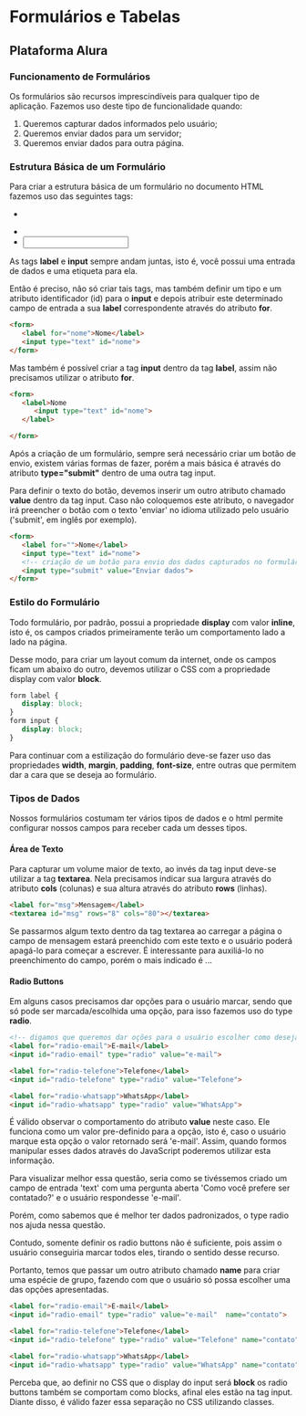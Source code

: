 # Formulários e Tabelas
## Plataforma Alura
### Funcionamento de Formulários
Os formulários são recursos imprescindíveis para qualquer tipo de aplicação. Fazemos uso deste tipo de funcionalidade quando:

1. Queremos capturar dados informados pelo usuário;
2. Queremos enviar dados para um servidor;
3. Queremos enviar dados para outra página.

### Estrutura Básica de um Formulário
Para criar a estrutura básica de um formulário no documento HTML fazemos uso das seguintes tags:

- <form></form>
- <label></label>
- <input>

As tags **label** e **input** sempre andam juntas, isto é, você possui uma entrada de dados e uma etiqueta para ela.

Então é preciso, não só criar tais tags, mas também definir um tipo e um atributo identificador (id) para o **input** e depois atribuir este determinado campo de entrada a sua **label** correspondente através do atributo **for**.


```html
<form>
   <label for="nome">Nome</label>
   <input type="text" id="nome">
</form>
```
Mas também é possível criar a tag **input** dentro da tag **label**, assim não precisamos utilizar o atributo **for**.

```html
<form>
   <label>Nome
      <input type="text" id="nome">
   </label>

</form>
```
Após a criação de um formulário, sempre será necessário criar um botão de envio, existem várias formas de fazer, porém a mais básica é através do atributo **type="submit"** dentro de uma outra tag input.

Para definir o texto do botão, devemos inserir um outro atributo chamado **value** dentro da tag input. Caso não coloquemos este atributo, o navegador irá preencher o botão com o texto 'enviar' no idioma utilizado pelo usuário ('submit', em inglês por exemplo).

```html
<form>
   <label for="">Nome</label>
   <input type="text" id="nome">
   <!-- criação de um botão para envio dos dados capturados no formulário -->
   <input type="submit" value="Enviar dados">
</form>
```

### Estilo do Formulário
Todo formulário, por padrão, possui a propriedade **display** com valor **inline**, isto é, os campos criados primeiramente terão um comportamento lado a lado na página.

Desse modo, para criar um layout comum da internet, onde os campos ficam um abaixo do outro, devemos utilizar o CSS com a propriedade display com valor **block**.

```css
form label {
   display: block;
}
form input {
   display: block;
}
```
Para continuar com a estilização do formulário deve-se fazer uso das propriedades **width**, **margin**, **padding**, **font-size**, entre outras que permitem dar a cara que se deseja ao formulário.

### Tipos de Dados
Nossos formulários costumam ter vários tipos de dados e o html permite configurar nossos campos para receber cada um desses tipos.

#### Área de Texto
Para capturar um volume maior de texto, ao invés da tag input deve-se utilizar a tag **textarea**. Nela precisamos indicar sua largura através do atributo **cols** (colunas) e sua altura através do atributo **rows** (linhas).

```html
<label for="msg">Mensagem</label>
<textarea id="msg" rows="8" cols="80"></textarea>
```
Se passarmos algum texto dentro da tag textarea ao carregar a página o campo de mensagem estará preenchido com este texto e o usuário poderá apagá-lo para começar a escrever. É interessante para auxiliá-lo no preenchimento do campo, porém o mais indicado é ...

#### Radio Buttons
Em alguns casos precisamos dar opções para o usuário marcar, sendo que só pode ser marcada/escolhida uma opção, para isso fazemos uso do type **radio**.

```html
<!-- digamos que queremos dar oções para o usuário escolher como deseja ser contatado  -->
<label for="radio-email">E-mail</label>
<input id="radio-email" type="radio" value="e-mail">

<label for="radio-telefone">Telefone</label>
<input id="radio-telefone" type="radio" value="Telefone">

<label for="radio-whatsapp">WhatsApp</label>
<input id="radio-whatsapp" type="radio" value="WhatsApp">
```
É válido observar o comportamento do atributo **value** neste caso. Ele funciona como um valor pre-definido para a opção, isto é, caso o usuário marque esta opção o valor retornado será 'e-mail'. Assim, quando formos manipular esses dados através do JavaScript poderemos utilizar esta informação.

Para visualizar melhor essa questão, seria como se tivéssemos criado um campo de entrada 'text' com uma pergunta aberta 'Como você prefere ser contatado?' e o usuário respondesse 'e-mail'.

Porém, como sabemos que é melhor ter dados padronizados, o type radio nos ajuda nessa questão.

Contudo, somente definir os radio buttons não é suficiente, pois assim o usuário conseguiria marcar todos eles, tirando o sentido desse recurso.

Portanto, temos que passar um outro atributo chamado **name** para criar uma espécie de grupo, fazendo com que o usuário só possa escolher uma das opções apresentadas.

```html
<label for="radio-email">E-mail</label>
<input id="radio-email" type="radio" value="e-mail"  name="contato">

<label for="radio-telefone">Telefone</label>
<input id="radio-telefone" type="radio" value="Telefone" name="contato">

<label for="radio-whatsapp">WhatsApp</label>
<input id="radio-whatsapp" type="radio" value="WhatsApp" name="contato">
```



Perceba que, ao definir no CSS que o display do input será **block** os radio buttons também se comportam como blocks, afinal eles estão na tag input. Diante disso, é válido fazer essa separação no CSS utilizando classes.
